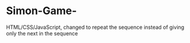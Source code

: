 # Simon-Game-
HTML/CSS/JavaScript, changed to repeat the sequence instead of  giving only the next in the sequence
